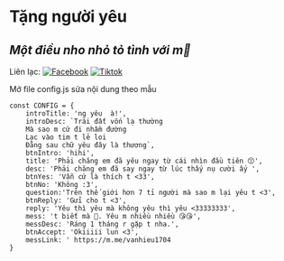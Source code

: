 # Tặng người yêu 
## _Một điều nho nhỏ tỏ tình với m🤣_

Liên lạc: 
[![Facebook](https://i.imgur.com/GRqy96ts.jpg)]( https://www.facebook.com/vanhieu1704)
[![Tiktok](https://i.imgur.com/Nbfl1E7t.jpg)]( https://vt.tiktok.com/ZSJq168D1/)

Mở file config.js sửa nội dung theo mẫu
```
const CONFIG = {
    introTitle: 'ng yêu  à!',
    introDesc: `Trái đất vốn lạ thường
    Mà sao m cứ đi nhầm đường
    Lạc vào tim t lẻ loi
    Đằng sau chữ yêu đây là thương`,
    btnIntro: 'hihi',
    title: 'Phải chăng em đã yêu ngay từ cái nhìn đầu tiên 😙',
    desc: 'Phải chăng em đã say ngay từ lúc thấy nụ cười ấy ',
    btnYes: 'Vẫn cứ là thích t <33',
    btnNo: 'Không :3',
    question:'Trên thế giới hơn 7 tỉ người mà sao m lại yêu t <3',
    btnReply: 'Gửi cho t <3',
    reply: 'Yêu thì yêu mà không yêu thì yêu <33333333',
    mess: 't biết mà 🥰. Yêu m nhiều nhiều 😘😘',
    messDesc: 'Ráng 1 tháng r gặp t nha.',
    btnAccept: 'Okiiiii lun <3',
    messLink: ' https://m.me/vanhieu1704
}
```

